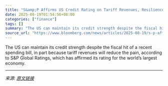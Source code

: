 ```yaml
---
title: "S&amp;P Affirms US Credit Rating on Tariff Revenues, Resilience"
date: 2025-08-19T01:54:56+08:00
categories: ["finance"]
tags: []
summary: "The US can maintain its credit strength despite the fiscal hit of a recent spending bill, in part because tariff revenues will reduce the pain, according to S&amp;P Global Ratings, which has affirmed "
source_url: "https://www.bloomberg.com/news/articles/2025-08-19/s-p-affirms-us-credit-rating-on-tariff-revenues-strong-economy"
---
```


The US can maintain its credit strength despite the fiscal hit of a recent spending bill, in part because tariff revenues will reduce the pain, according to S&amp;P Global Ratings, which has affirmed its rating for the world’s largest economy.

---

*来源: [原文链接](https://www.bloomberg.com/news/articles/2025-08-19/s-p-affirms-us-credit-rating-on-tariff-revenues-strong-economy)*
